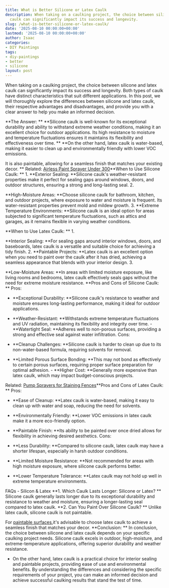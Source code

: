 ```yaml
---
title: What is Better Silicone or Latex Caulk
description: When taking on a caulking project, the choice between silicone and latex
  caulk can significantly impact its success and longevity.
slug: /what-is-better-silicone-or-latex-caulk/
date: '2025-08-10 00:00:00+00:00'
lastmod: '2025-08-10 00:00:00+00:00'
author: Isaac
categories:
- DIY Paintings
tags:
- diy-paintings
- better
- silicone
layout: post
---
```

When taking on a caulking project, the choice between silicone and latex caulk can significantly impact its success and longevity. Both types of caulk have distinct characteristics that suit different applications. In this post, we will thoroughly explore the differences between silicone and latex caulk, their respective advantages and disadvantages, and provide you with a clear answer to help you make an informed decision.

**The Answer: ** **Silicone caulk is well-known for its exceptional durability and ability to withstand extreme weather conditions, making it an excellent choice for outdoor applications. Its high resistance to moisture and temperature fluctuations ensures it maintains its flexibility and effectiveness over time. ** **On the other hand, latex caulk is water-based, making it easier to clean up and environmentally friendly with lower VOC emissions.

It is also paintable, allowing for a seamless finish that matches your existing decor. ** Related: [Airless Paint Sprayer Under 300](https://pestpolicy.com/best-airless-paint-sprayer-under-300/)**When to Use Silicone Caulk: ** 1. **Exterior Sealing: **Silicone caulk's weather-resistant properties make it perfect for sealing gaps around windows, doors, and outdoor structures, ensuring a strong and long-lasting seal. 2.

**High-Moisture Areas: **Choose silicone caulk for bathroom, kitchen, and outdoor projects, where exposure to water and moisture is frequent. Its water-resistant properties prevent mold and mildew growth. 3. **Extreme Temperature Environments: **Silicone caulk is an ideal option for areas subjected to significant temperature fluctuations, such as attics and garages, as it remains flexible in varying weather conditions.

**When to Use Latex Caulk: ** 1.

**Interior Sealing: **For sealing gaps around interior windows, doors, and baseboards, latex caulk is a versatile and suitable choice for achieving a tidy finish. 2. **Paintable Projects: **Latex caulk is an excellent option when you need to paint over the caulk after it has dried, achieving a seamless appearance that blends with your interior design. 3.

**Low-Moisture Areas: **In areas with limited moisture exposure, like living rooms and bedrooms, latex caulk effectively seals gaps without the need for extreme moisture resistance. **Pros and Cons of Silicone Caulk: **
Pros:

- **Exceptional Durability: **Silicone caulk's resistance to weather and moisture ensures long-lasting performance, making it ideal for outdoor applications.

- **Weather-Resistant: **Withstands extreme temperature fluctuations and UV radiation, maintaining its flexibility and integrity over time. - **Watertight Seal: **Adheres well to non-porous surfaces, providing a strong and effective seal against water infiltration.
Cons:

- **Cleanup Challenges: **Silicone caulk is harder to clean up due to its non-water-based formula, requiring solvents for removal.

- **Limited Porous Surface Bonding: **This may not bond as effectively to certain porous surfaces, requiring proper surface preparation for optimal adhesion. - **Higher Cost: **Generally more expensive than latex caulk, which may impact budget-conscious projects.

Related: [Pump Sprayers for Staining Fences](https://pestpolicy.com/best-pump-sprayers-for-staining-fences/)**Pros and Cons of Latex Caulk: **
Pros:

- **Ease of Cleanup: **Latex caulk is water-based, making it easy to clean up with water and soap, reducing the need for solvents.

- **Environmentally Friendly: **Lower VOC emissions in latex caulk make it a more eco-friendly option.

- **Paintable Finish: **Its ability to be painted over once dried allows for flexibility in achieving desired aesthetics.
Cons:

- **Less Durability: **Compared to silicone caulk, latex caulk may have a shorter lifespan, especially in harsh outdoor conditions.

- **Limited Moisture Resistance: **Not recommended for areas with high moisture exposure, where silicone caulk performs better.

- **Lower Temperature Tolerance: **Latex caulk may not hold up well in extreme temperature environments.

FAQs - Silicon & Latex **1. Which Caulk Lasts Longer: Silicone or Latex? ** Silicone caulk generally lasts longer due to its exceptional durability and resistance to weather and moisture, ensuring a longer-lasting seal compared to latex caulk. **2. Can You Paint Over Silicone Caulk? ** Unlike latex caulk, silicone caulk is not paintable.

For [paintable surfaces](https://pestpolicy.com/best-commercial-paint-sprayers/),it's advisable to choose latex caulk to achieve a seamless finish that matches your decor. **Conclusion: ** In conclusion, the choice between silicone and latex caulk depends on your specific caulking project needs. Silicone caulk excels in outdoor, high-moisture, and extreme-temperature applications, offering superior durability and weather resistance.

- On the other hand, latex caulk is a practical choice for interior sealing and paintable projects, providing ease of use and environmental benefits. By understanding the differences and considering the specific requirements of your project, you can make an informed decision and achieve successful caulking results that stand the test of time.